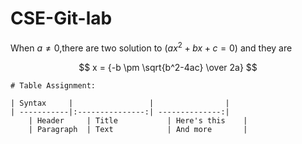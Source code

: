 # CSE-Git-lab

When $a \ne 0$,there are two solution to $(ax^2+bx+c=0)$ and they are

$$ x = {-b \pm \sqrt{b^2-4ac} \over 2a} $$

		

	# Table Assignment:

	| Syntax     |                 |                |
	| -----------|:---------------:| --------------:|
        | Header     | Title           | Here's this    |
        | Paragraph  | Text            | And more       |